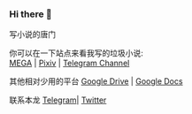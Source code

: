 ### Hi there 👋
写小说的唐门


你可以在一下站点来看我写的垃圾小说:  
[MEGA](https://mega.nz/#F!bJRx1KLT!_XN_92cmsPGypMMrcWYz1A) | 
[Pixiv](https://www.pixiv.net/member.php?id=16721009) | 
[Telegram Channel](https://t.me/s/TNTwwxs)

其他相对少用的平台
[Google Drive](https://drive.google.com/folderview?id=1IzjxlC_7yyj47kygMXeFpRSjgaKfruVx) | 
[Google Docs](https://docs.google.com/document/d/1AfxgeUNo_B8ZujuMcrDUePDomQDXRpdQxFWPWD8E1Og)

联系本龙
[Telegram](https://t.me/TNT_wwxs)|
[Twitter](https://twitter.com/TNT_wwxs)



[]()

